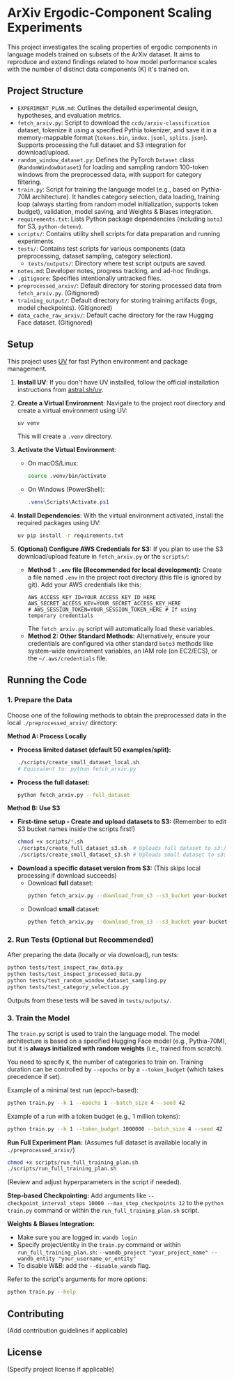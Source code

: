 # ArXiv Ergodic-Component Scaling Experiments

This project investigates the scaling properties of ergodic components in language models trained on subsets of the ArXiv dataset. It aims to reproduce and extend findings related to how model performance scales with the number of distinct data components (K) it's trained on.

## Project Structure

- `EXPERIMENT_PLAN.md`: Outlines the detailed experimental design, hypotheses, and evaluation metrics.
- `fetch_arxiv.py`: Script to download the `ccdv/arxiv-classification` dataset, tokenize it using a specified Pythia tokenizer, and save it in a memory-mappable format (`tokens.bin`, `index.jsonl`, `splits.json`). Supports processing the full dataset and S3 integration for download/upload.
- `random_window_dataset.py`: Defines the PyTorch `Dataset` class (`RandomWindowDataset`) for loading and sampling random 100-token windows from the preprocessed data, with support for category filtering.
- `train.py`: Script for training the language model (e.g., based on Pythia-70M architecture). It handles category selection, data loading, training loop (always starting from random model initialization, supports token budget), validation, model saving, and Weights & Biases integration.
- `requirements.txt`: Lists Python package dependencies (including `boto3` for S3, `python-dotenv`).
- `scripts/`: Contains utility shell scripts for data preparation and running experiments.
- `tests/`: Contains test scripts for various components (data preprocessing, dataset sampling, category selection).
    - `tests/outputs/`: Directory where test script outputs are saved.
- `notes.md`: Developer notes, progress tracking, and ad-hoc findings.
- `.gitignore`: Specifies intentionally untracked files.
- `preprocessed_arxiv/`: Default directory for storing processed data from `fetch_arxiv.py`. (Gitignored)
- `training_output/`: Default directory for storing training artifacts (logs, model checkpoints). (Gitignored)
- `data_cache_raw_arxiv/`: Default cache directory for the raw Hugging Face dataset. (Gitignored)

## Setup

This project uses [UV](https://github.com/astral-sh/uv) for fast Python environment and package management.

1.  **Install UV**:
    If you don't have UV installed, follow the official installation instructions from [astral.sh/uv](https://astral.sh/uv).

2.  **Create a Virtual Environment**:
    Navigate to the project root directory and create a virtual environment using UV:
    ```bash
    uv venv
    ```
    This will create a `.venv` directory.

3.  **Activate the Virtual Environment**:
    - On macOS/Linux:
      ```bash
      source .venv/bin/activate
      ```
    - On Windows (PowerShell):
      ```ps1
      .venv\Scripts\Activate.ps1
      ```

4.  **Install Dependencies**:
    With the virtual environment activated, install the required packages using UV:
    ```bash
    uv pip install -r requirements.txt
    ```

5.  **(Optional) Configure AWS Credentials for S3:**
    If you plan to use the S3 download/upload feature in `fetch_arxiv.py` or the `scripts/`:
    *   **Method 1: `.env` file (Recommended for local development):**
        Create a file named `.env` in the project root directory (this file is ignored by git). Add your AWS credentials like this:
        ```dotenv
        AWS_ACCESS_KEY_ID=YOUR_ACCESS_KEY_ID_HERE
        AWS_SECRET_ACCESS_KEY=YOUR_SECRET_ACCESS_KEY_HERE
        # AWS_SESSION_TOKEN=YOUR_SESSION_TOKEN_HERE # If using temporary credentials
        ```
        The `fetch_arxiv.py` script will automatically load these variables.
    *   **Method 2: Other Standard Methods:** Alternatively, ensure your credentials are configured via other standard `boto3` methods like system-wide environment variables, an IAM role (on EC2/ECS), or the `~/.aws/credentials` file.

## Running the Code

### 1. Prepare the Data

Choose one of the following methods to obtain the preprocessed data in the local `./preprocessed_arxiv/` directory:

**Method A: Process Locally**

*   **Process limited dataset (default 50 examples/split):**
    ```bash
    ./scripts/create_small_dataset_local.sh 
    # Equivalent to: python fetch_arxiv.py
    ```
*   **Process the full dataset:**
    ```bash
    python fetch_arxiv.py --full_dataset
    ```

**Method B: Use S3**

*   **First-time setup - Create and upload datasets to S3:**
    (Remember to edit S3 bucket names inside the scripts first!)
    ```bash
    chmod +x scripts/*.sh
    ./scripts/create_full_dataset_s3.sh  # Uploads full dataset to s3://<bucket>/preprocessed_arxiv/
    ./scripts/create_small_dataset_s3.sh # Uploads small dataset to s3://<bucket>/preprocessed_arxiv_small/
    ```
*   **Download a specific dataset version from S3:**
    (This skips local processing if download succeeds)
    - Download **full** dataset:
      ```bash
      python fetch_arxiv.py --download_from_s3 --s3_bucket your-bucket-name --s3_prefix preprocessed_arxiv
      ```
    - Download **small** dataset:
      ```bash
      python fetch_arxiv.py --download_from_s3 --s3_bucket your-bucket-name --s3_prefix preprocessed_arxiv_small
      ```


### 2. Run Tests (Optional but Recommended)

After preparing the data (locally or via download), run tests:
```bash
python tests/test_inspect_raw_data.py
python tests/test_inspect_processed_data.py
python tests/test_random_window_dataset_sampling.py
python tests/test_category_selection.py
```
Outputs from these tests will be saved in `tests/outputs/`.

### 3. Train the Model

The `train.py` script is used to train the language model. The model architecture is based on a specified Hugging Face model (e.g., Pythia-70M), but it is **always initialized with random weights** (i.e., trained from scratch).

You need to specify `K`, the number of categories to train on. Training duration can be controlled by `--epochs` or by a `--token_budget` (which takes precedence if set).

Example of a minimal test run (epoch-based):
```bash
python train.py --k 1 --epochs 1 --batch_size 4 --seed 42
```

Example of a run with a token budget (e.g., 1 million tokens):
```bash
python train.py --k 1 --token_budget 1000000 --batch_size 4 --seed 42
```

**Run Full Experiment Plan:**
(Assumes full dataset is available locally in `./preprocessed_arxiv/`)
```bash
chmod +x scripts/run_full_training_plan.sh
./scripts/run_full_training_plan.sh
```
(Review and adjust hyperparameters in the script if needed).

**Step-based Checkpointing:**
Add arguments like `--checkpoint_interval_steps 10000 --max_step_checkpoints 12` to the `python train.py` command or within the `run_full_training_plan.sh` script.

**Weights & Biases Integration:**
- Make sure you are logged in: `wandb login`
- Specify project/entity in the `train.py` command or within `run_full_training_plan.sh`:
  `--wandb_project "your_project_name" --wandb_entity "your_username_or_entity"`
- To disable W&B: add the `--disable_wandb` flag.

Refer to the script's arguments for more options:
```bash
python train.py --help
```

## Contributing
(Add contribution guidelines if applicable)

## License
(Specify project license if applicable) 